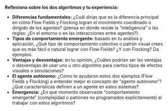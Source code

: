 **Reflexiona sobre los dos algoritmos y tu experiencia:**

* **Diferencias fundamentales:** ¿Cuál dirías que es la diferencia principal en cómo Flow Fields y Flocking logran el movimiento coordinado o dirigido de los agentes? (piensa en dónde reside la “inteligencia” o las reglas: ¿En el entorno o en las interacciones entre agentes?).
* **Tipos de comportamiento emergente:** basado en tu análisis y aplicación, ¿Qué tipo de comportamiento colectivo o patrón visual crees que es más fácil o natural lograr con Flow Fields? ¿Y con Flocking? Da ejemplos.
* **Ventajas y desventajas:** en tu opinión, ¿Cuáles podrían ser las ventajas o desventajas de usar uno u otro algoritmo para ciertos tipos de efectos visuales o simulaciones?
* **El agente autónomo:** ¿Cómo te ayudaron estos dos ejemplos (Flow Fields y Flocking) a entender mejor el concepto de “agente autónomo”? ¿Qué características definen a un agente en estos sistemas?
* **Emergencia:** ¿En qué momento observaste “comportamiento emergente” (complejidad o patrones no programados explícitamente) al trabajar con estos algoritmos?
